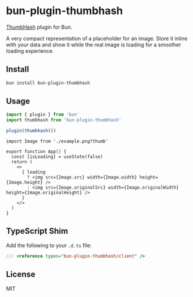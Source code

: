 # bun-plugin-thumbhash

[ThumbHash](https://github.com/evanw/thumbhash) plugin for Bun.

A very compact representation of a placeholder for an image. Store it inline with your data and show it while the real image is loading for a smoother loading experience.

## Install

```bash
bun install bun-plugin-thumbhash
```

## Usage

```ts
import { plugin } from 'bun'
import thumbhash from 'bun-plugin-thumbhash'

plugin(thumbhash())
```

```tsx
import Image from './example.png?thumb'

export function App() {
  const [isLoading] = useState(false)
  return (
    <>
      { loading 
        ? <img src={Image.src} width={Image.width} height={Image.height} />
        : <img src={Image.originalSrc} width={Image.originalWidth} height={Image.originalHeight} />
      }
    </>
  )
}
```

## TypeScript Shim

Add the following to your `.d.ts` file:

```ts
/// <reference types="bun-plugin-thumbhash/client" />
```

## License

MIT
